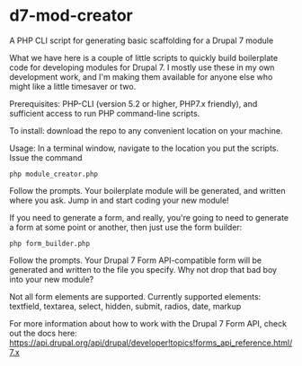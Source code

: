 # d7-mod-creator
A PHP CLI script for generating basic scaffolding for a Drupal 7 module

What we have here is a couple of little scripts to quickly build boilerplate code for developing modules for Drupal 7. 
I mostly use these in my own development work, and I'm making them available for anyone else who might like a little timesaver or two.

Prerequisites: PHP-CLI (version 5.2 or higher, PHP7.x friendly), and sufficient access to run PHP command-line scripts.

To install: download the repo to any convenient location on your machine.

Usage:  In a terminal window, navigate to the location you put the scripts.  Issue the command

```php module_creator.php```
	
Follow the prompts.  Your boilerplate module will be generated, and written where you ask.  Jump in and start coding your new module!

If you need to generate a form, and really, you're going to need to generate a form at some point or another, then just use the form builder:

```php form_builder.php```
	
Follow the prompts.  Your Drupal 7 Form API-compatible form will be generated and written to the file you specify.  Why not drop that bad boy into your new module?

Not all form elements are supported.  Currently supported elements: textfield, textarea, select, hidden, submit, radios, date, markup

For more information about how to work with the Drupal 7 Form API, check out the docs here: https://api.drupal.org/api/drupal/developer!topics!forms_api_reference.html/7.x



